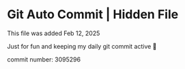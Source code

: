 # Git Auto Commit | Hidden File

This file was added Feb 12, 2025

Just for fun and keeping my daily git commit active 🤪

commit number: 3095296
